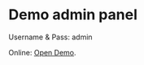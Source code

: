 # Demo admin panel
Username & Pass: admin

Online: [Open Demo](https://github.com/facebook/create-react-app).